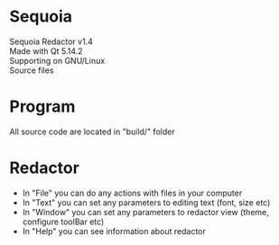 # Sequoia
Sequoia Redactor v1.4<br />
Made with Qt 5.14.2<br />
Supporting on GNU/Linux<br />
Source files

# Program
All source code are located in "build/" folder<br />

# Redactor
* In "File" you can do any actions with files in your computer<br />
* In "Text" you can set any parameters to editing text (font, size etc)<br />
* In "Window" you can set any parameters to redactor view (theme, configure toolBar etc)<br />
* In "Help" you can see information about redactor
